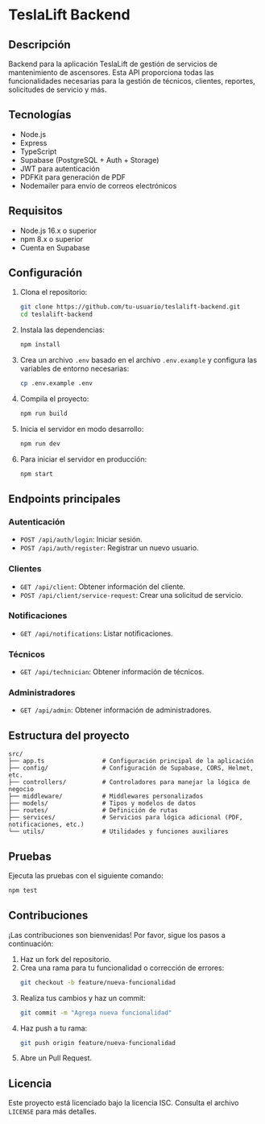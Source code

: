 # TeslaLift Backend

## Descripción

Backend para la aplicación TeslaLift de gestión de servicios de mantenimiento de ascensores. Esta API proporciona todas las funcionalidades necesarias para la gestión de técnicos, clientes, reportes, solicitudes de servicio y más.

## Tecnologías

- Node.js
- Express
- TypeScript
- Supabase (PostgreSQL + Auth + Storage)
- JWT para autenticación
- PDFKit para generación de PDF
- Nodemailer para envío de correos electrónicos

## Requisitos

- Node.js 16.x o superior
- npm 8.x o superior
- Cuenta en Supabase

## Configuración

1. Clona el repositorio:
   ```bash
   git clone https://github.com/tu-usuario/teslalift-backend.git
   cd teslalift-backend
   ```

2. Instala las dependencias:
   ```bash
   npm install
   ```

3. Crea un archivo `.env` basado en el archivo `.env.example` y configura las variables de entorno necesarias:
   ```bash
   cp .env.example .env
   ```

4. Compila el proyecto:
   ```bash
   npm run build
   ```

5. Inicia el servidor en modo desarrollo:
   ```bash
   npm run dev
   ```

6. Para iniciar el servidor en producción:
   ```bash
   npm start
   ```

## Endpoints principales

### Autenticación
- `POST /api/auth/login`: Iniciar sesión.
- `POST /api/auth/register`: Registrar un nuevo usuario.

### Clientes
- `GET /api/client`: Obtener información del cliente.
- `POST /api/client/service-request`: Crear una solicitud de servicio.

### Notificaciones
- `GET /api/notifications`: Listar notificaciones.

### Técnicos
- `GET /api/technician`: Obtener información de técnicos.

### Administradores
- `GET /api/admin`: Obtener información de administradores.

## Estructura del proyecto

```
src/
├── app.ts                # Configuración principal de la aplicación
├── config/               # Configuración de Supabase, CORS, Helmet, etc.
├── controllers/          # Controladores para manejar la lógica de negocio
├── middleware/           # Middlewares personalizados
├── models/               # Tipos y modelos de datos
├── routes/               # Definición de rutas
├── services/             # Servicios para lógica adicional (PDF, notificaciones, etc.)
└── utils/                # Utilidades y funciones auxiliares
```

## Pruebas

Ejecuta las pruebas con el siguiente comando:
```bash
npm test
```

## Contribuciones

¡Las contribuciones son bienvenidas! Por favor, sigue los pasos a continuación:

1. Haz un fork del repositorio.
2. Crea una rama para tu funcionalidad o corrección de errores:
   ```bash
   git checkout -b feature/nueva-funcionalidad
   ```
3. Realiza tus cambios y haz un commit:
   ```bash
   git commit -m "Agrega nueva funcionalidad"
   ```
4. Haz push a tu rama:
   ```bash
   git push origin feature/nueva-funcionalidad
   ```
5. Abre un Pull Request.

## Licencia

Este proyecto está licenciado bajo la licencia ISC. Consulta el archivo `LICENSE` para más detalles.